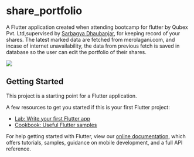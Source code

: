 # share_portfolio

A Flutter application created when attending bootcamp for flutter by Qubex Pvt. Ltd,supervised by [Sarbagya Dhaubanjar](https://github.com/sarbagyastha), for keeping record of your shares. The latest marked data are fetched from merolagani.com, and incase of internet unavailability, the data from previous fetch is saved in database so the user can edit the portfolio of their shares.


![](stock.gif)


## Getting Started

This project is a starting point for a Flutter application.

A few resources to get you started if this is your first Flutter project:

- [Lab: Write your first Flutter app](https://flutter.dev/docs/get-started/codelab)
- [Cookbook: Useful Flutter samples](https://flutter.dev/docs/cookbook)

For help getting started with Flutter, view our
[online documentation](https://flutter.dev/docs), which offers tutorials,
samples, guidance on mobile development, and a full API reference.
